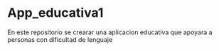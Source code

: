 # App_educativa1
En este repositorio se crearar una aplicacion educativa que apoyara a personas con dificultad de lenguaje
